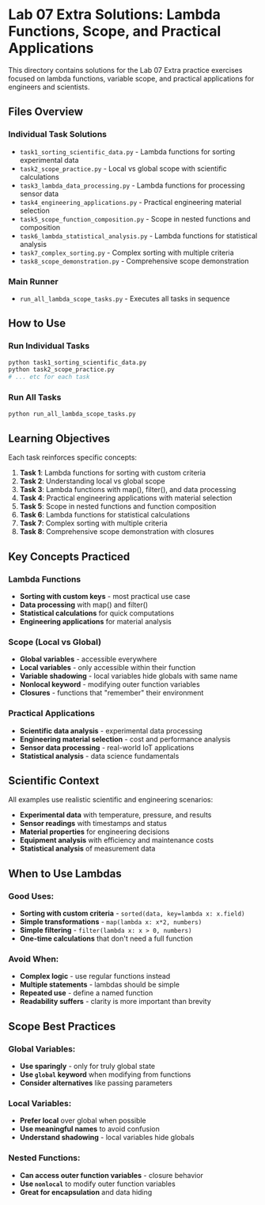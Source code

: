 # Lab 07 Extra Solutions: Lambda Functions, Scope, and Practical Applications

This directory contains solutions for the Lab 07 Extra practice exercises focused on lambda functions, variable scope, and practical applications for engineers and scientists.

## Files Overview

### Individual Task Solutions
- `task1_sorting_scientific_data.py` - Lambda functions for sorting experimental data
- `task2_scope_practice.py` - Local vs global scope with scientific calculations
- `task3_lambda_data_processing.py` - Lambda functions for processing sensor data
- `task4_engineering_applications.py` - Practical engineering material selection
- `task5_scope_function_composition.py` - Scope in nested functions and composition
- `task6_lambda_statistical_analysis.py` - Lambda functions for statistical analysis
- `task7_complex_sorting.py` - Complex sorting with multiple criteria
- `task8_scope_demonstration.py` - Comprehensive scope demonstration

### Main Runner
- `run_all_lambda_scope_tasks.py` - Executes all tasks in sequence

## How to Use

### Run Individual Tasks
```bash
python task1_sorting_scientific_data.py
python task2_scope_practice.py
# ... etc for each task
```

### Run All Tasks
```bash
python run_all_lambda_scope_tasks.py
```

## Learning Objectives

Each task reinforces specific concepts:

1. **Task 1**: Lambda functions for sorting with custom criteria
2. **Task 2**: Understanding local vs global scope
3. **Task 3**: Lambda functions with map(), filter(), and data processing
4. **Task 4**: Practical engineering applications with material selection
5. **Task 5**: Scope in nested functions and function composition
6. **Task 6**: Lambda functions for statistical calculations
7. **Task 7**: Complex sorting with multiple criteria
8. **Task 8**: Comprehensive scope demonstration with closures

## Key Concepts Practiced

### **Lambda Functions**
- **Sorting with custom keys** - most practical use case
- **Data processing** with map() and filter()
- **Statistical calculations** for quick computations
- **Engineering applications** for material analysis

### **Scope (Local vs Global)**
- **Global variables** - accessible everywhere
- **Local variables** - only accessible within their function
- **Variable shadowing** - local variables hide globals with same name
- **Nonlocal keyword** - modifying outer function variables
- **Closures** - functions that "remember" their environment

### **Practical Applications**
- **Scientific data analysis** - experimental data processing
- **Engineering material selection** - cost and performance analysis
- **Sensor data processing** - real-world IoT applications
- **Statistical analysis** - data science fundamentals

## Scientific Context

All examples use realistic scientific and engineering scenarios:
- **Experimental data** with temperature, pressure, and results
- **Sensor readings** with timestamps and status
- **Material properties** for engineering decisions
- **Equipment analysis** with efficiency and maintenance costs
- **Statistical analysis** of measurement data

## When to Use Lambdas

### **Good Uses:**
- **Sorting with custom criteria** - `sorted(data, key=lambda x: x.field)`
- **Simple transformations** - `map(lambda x: x*2, numbers)`
- **Simple filtering** - `filter(lambda x: x > 0, numbers)`
- **One-time calculations** that don't need a full function

### **Avoid When:**
- **Complex logic** - use regular functions instead
- **Multiple statements** - lambdas should be simple
- **Repeated use** - define a named function
- **Readability suffers** - clarity is more important than brevity

## Scope Best Practices

### **Global Variables:**
- **Use sparingly** - only for truly global state
- **Use `global` keyword** when modifying from functions
- **Consider alternatives** like passing parameters

### **Local Variables:**
- **Prefer local** over global when possible
- **Use meaningful names** to avoid confusion
- **Understand shadowing** - local variables hide globals

### **Nested Functions:**
- **Can access outer function variables** - closure behavior
- **Use `nonlocal`** to modify outer function variables
- **Great for encapsulation** and data hiding
